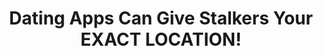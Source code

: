 ---
title: "Dating Apps Can Give Stalkers Your EXACT LOCATION!"
description: "Episode 189: Dating apps could reveal your exact location to stalkers, Authy Desktop is no more, DuckDuckGo gets banned in Indonesia, and more!"
datePublished: 2024-08-05
dateUpdated: 2024-08-05
linkYouTube: "https://www.youtube.com/watch?v=P3hFSifF584"
linkForum: "https://discuss.techlore.tech/t/dating-apps-can-give-stalkers-your-exact-location/9495"
linkPeerTube: "https://neat.tube/w/msDz279bQN6fKtfvTFcSat"
tags: ["SR","Privacy","Dating","Location"]
---